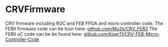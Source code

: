 # CRVFirmware
CRV firmware including ROC and FEB FPGA and micro controller code.
The FEBII firmware code can be foun here: [github.com/Mu2e/CRV_FEB2](https://github.com/Mu2e/CRV_FEB2)
The FEBII uC code can be be found here:  [github.com/kiper11/CRV-FEB-Micro-Controller-Code](https://github.com/kiper11/CRV-FEB-Micro-Controller-Code)
